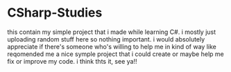 # CSharp-Studies
this contain my simple project that i made while learning C#. i mostly just uploading random stuff here so nothing important. i would absolutely appreciate if there's someone who's willing to help me in kind of way like reqomended me a nice symple project that i could create or maybe help me fix or improve my code. i think thts it, see ya!!
